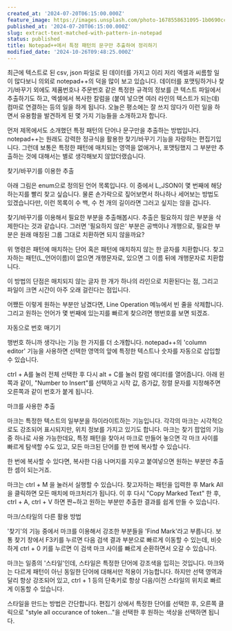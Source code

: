 ```yaml
---
created_at: '2024-07-20T06:15:00.000Z'
feature_image: https://images.unsplash.com/photo-1678558631095-1b0690cc2ee3?crop=entropy&cs=tinysrgb&fit=max&fm=jpg&ixid=M3wxMTc3M3wwfDF8c2VhcmNofDE0fHxzd2lzcyUyMGFybXklMjBrbmlmZXxlbnwwfHx8fDE3Mjk2OTM0MDZ8MA&ixlib=rb-4.0.3&q=80&w=2000
published_at: '2024-07-20T06:15:00.000Z'
slug: extract-text-matched-with-pattern-in-notepad
status: published
title: Notepad++에서 특정 패턴의 문구만 추출하여 정리하기
modified_date: '2024-10-26T09:48:25.000Z'
---
```


최근에 텍스트로 된 csv, json 파일로 된 데이터를 가지고 이리 저리 엑셀과 씨름할 일이 많다보니 의외로 notepad++의 덕을 많이 보고 있습니다. 데이터를 포맷팅하거나 찾기/바꾸기 외에도 제품번호나 주문번호 같은 특정한 규격의 정보를 큰 텍스트 파일에서 추출하기도 하고, 엑셀에서 복사한 칼럼을 (붙여 넣으면 여러 라인의 텍스트가 되는데) 컴마로 연결하는 등의 일을 하게 됩니다. 오늘은 평소에는 잘 쓰지 않다가 이런 일을 하면서 유용함을 발견하게 된 몇 가지 기능들을 소개하고자 합니다. 

먼저 제목에서도 소개했던 특정 패턴의 단어나 문구만을 추출하는 방법입니다. notepad++는 원래도 강력한 정규식을 활용한 찾기/바꾸기 기능을 자랑하는 편집기입니다. 그런데 보통은 특정한 패턴에 매치되는 영역을 없애거나, 포맷팅했지 그 부분만 추출하는 것에 대해서는 별로 생각해보지 않았더랬습니다. 

찾기/바꾸기를 이용한 추출

아래 그림은 enum으로 정의된 언어 목록입니다. 이 중에서 L_JSON이 몇 번째에 해당하는지를 빨리 찾고 싶습니다. 물론 손가락으로 짚어보면서 하나하나 세어보는 방법도 있겠습니다만, 이런 목록이 수 백, 수 천 개의 길이라면 그러고 싶지는 않을 겁니다. 

찾기/바꾸기를 이용해서 필요한 부분을 추출해봅시다. 추출은 필요하지 않은 부분을 삭제한다는 것과 같습니다. 그러면 '필요하지 않은' 부분은 공백이나 개행으로, 필요한 부분은 원래 매칭된 그룹 그대로 치환하면 되지 않을까요? 

위 명령은 패턴에 매치하는 단어 혹은 패턴에 매치하지 않는 한 글자를 치환합니다. 찾고자하는 패턴(L_언어이름)이 없으면 개행문자로, 있으면 그 이름 뒤에 개행문자로 치환합니다. 

이 방법의 단점은 매치되지 않는 글자 한 개가 하나의 라인으로 치환된다는 점, 그리고 파일이 크면 시간이 아주 오래 걸린다는 점입니다.

어쨌든 이렇게 원하는 부분만 남겼다면, Line Operation 메뉴에서 빈 줄을 삭제합니다. 그리고 원하는 언어가 몇 번째에 있는지를 빠르게 찾으려면 행번호를 보면 되겠죠. 

자동으로 번호 매기기

행번호 하니까 생각나는 기능 한 가지를 더 소개합니다.  notepad++의 'column editor' 기능을 사용하면 선택한 영역의 앞에 특정한 텍스트나 숫자를 자동으로 삽입할 수 있습니다. 

ctrl + A를 눌러 전체 선택한 후 다시 alt + C를 눌러 칼럼 에디터를 열어줍니다. 아래 왼쪽과 같이, "Number to Insert"를 선택하고 시작 값, 증가값, 정렬 문자를 지정해주면 오른쪽과 같이 번호가 붙게 됩니다. 

마크를 사용한 추출

마크는 특정한 텍스트의 일부분을 하이라이트하는 기능입니다. 각각의 마크는 시각적으로도 강조되어 표시되지만, 위치 정보를 가지고 있기도 합니다. 마크는 찾기 팝업의 기능 중 하나로 사용 가능한데요, 특정 패턴을 찾아서 마크로 만들어 놓으면 각 마크 사이를 빠르게 탐색할 수도 있고, 모든 마크된 단어를 한 번에 복사할 수 있습니다. 

한 번에 복사할 수 있다면, 복사한 다음 나머지를 지우고 붙여넣으면 원하는 부분만 추출한 셈이 되는거죠.

마크는 ctrl + M 을 눌러서 실행할 수 있습니다. 찾고자하는 패턴을 입력한 후 Mark All 을 클릭하면 모든 매치에 마크처리가 됩니다. 이 후 다시 "Copy Marked Text" 한 후, ctrl + A, ctrl + V  하면 짠~하고 원하는 부분만 추출한 결과를 쉽게 만들 수 있습니다. 

마크/스타일의 다른 활용 방법

'찾기'의 기능 중에서 마크를 이용해서 강조한 부분들을 'Find Mark'라고 부릅니다. 보통 찾기 창에서 F3키를 누르면 다음 검색 결과 부분으로 빠르게 이동할 수 있는데, 비슷하게 ctrl + 0 키를 누르면 이 검색 마크 사이를 빠르게 순환하면서 오갈 수 있습니다. 

마크는 일종의 '스타일'인데, 스타일은 특정한 단어에 강조색을 입히는 것입니다. 마크와는 다르게 패턴이 아닌 동일한 단어에 대해서만 적용이 가능합니다. 하지만 선택 영역과 달리 항상 강조되어 있고, ctrl + 1 등의 단축키로 항상 다음/이전 스타일의 위치로 빠르게 이동할 수 있습니다. 

스타일을 만드는 방법은 간단합니다. 편집기 상에서 특정한 단어를 선택한 후, 오른쪽 클릭으로 "style all occurance of token..."을 선택한 후 원하는 색상을 선택하면 됩니다.